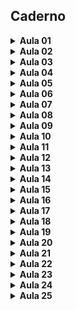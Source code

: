 ## Caderno

<details>
<summary><b>Aula 01</b></summary>

- Objetivo da criptografia
- Cifra de césar
- Máquina enigma
</details>

<details>
<summary><b>Aula 02</b></summary>

- Criptografia simétrica e assimétrica
- Algoritmo da divisão
</details>

<details>
<summary><b>Aula 03</b></summary>

- Teorema da divisão
- Algoritmo euclidiano
</details>

<details>
<summary><b>Aula 04</b></summary>

- Algoritmo euclidiano estendido (A.E.E.)
- Equações diofantinas
- Teorema fundamental da aritmética (fatoração única)
</details>

<details>
<summary><b>Aula 05</b></summary>

- Algoritmo ingênuo de fatoração
- Algoritmo de fatoração de fermat
</details>

<details>
<summary><b>Aula 06</b></summary>

- Prova do teorema fundamental da aritmética (fatoração única)
- Números de mersenne
- Números de fermat
</details>

<details>
<summary><b>Aula 07</b></summary>

- Fórmulas para gerar números primos
- Crivo de eratóstenes
</details>

<details>
<summary><b>Aula 08</b></summary>

- Aritmética modular
- Relações de equivalência
</details>

<details>
<summary><b>Aula 09</b></summary>

- Aritmética modular
</details>

<details>
<summary><b>Aula 10</b></summary>

- Aritmética modular
- Algoritmo de potenciação modular
</details>

<details>
<summary><b>Aula 11</b></summary>

- Critérios de divisibilidade
- Teorema da inversão para inverso multiplicativo
</details>

<details>
<summary><b>Aula 12</b></summary>

- Equações e congruências lineares
- Pequeno teorema de fermat
- Teste de fermat (composto ou inconclusivo)
</details>

<details>
<summary><b>Aula 13</b></summary>

- Números de carmichael
- Teorema de korselt
</details>

<details>
<summary><b>Aula 14</b></summary>

- Teste de primalidade de miller-rabin
- Pseudoprimos
</details>

<details>
<summary><b>Aula 15</b></summary>

- Teorema chinês do resto
- Algoritmo chinês do resto para cálculo de potências modulares
</details>

<details>
<summary><b>Aula 16</b></summary>

- Grupos
</details>

<details>
<summary><b>Aula 17</b></summary>

- Função phi de euler (totiente) 
</details>

<details>
<summary><b>Aula 18</b></summary>

- Subgrupos
- Teorema de lagrange
- Grupos e subgrupos cíclicos
</details>

<details>
<summary><b>Aula 19</b></summary>

- Teorema de euler
- Prova do teorema de lagrange
</details>

<details>
<summary><b>Aula 20</b></summary>

- Problema do logaritmo discreto
- Prova do teorema da raiz primitiva
- Algoritmo de gauss
</details>

<details>
<summary><b>Aula 21</b></summary>

- Teste de lucas
- Teste de pépin
</details>

<details>
<summary><b>Aula 22</b></summary>

- Teste de lucas melhorado
- Método de fermat para fatoração dos números de mersenne
- Método de euler para fatoração dos números de fermat
</details>

<details>
<summary><b>Aula 23</b></summary>

- RSA
</details>

<details>
<summary><b>Aula 24</b></summary>

- Componentes básicos para criptografia de chave pública
- El Gamal
</details>

<details>
<summary><b>Aula 25</b></summary>

- Algoritmo ingênuo para resolução do problema do logaritmo discreto
- Algoritmo baby-step giant-step para resolução do problema do logaritmo discreto
</details>
